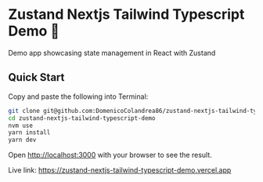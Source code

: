 # Zustand Nextjs Tailwind Typescript Demo 🦋

Demo app showcasing state management in React with Zustand

## Quick Start

Copy and paste the following into Terminal:

```bash
git clone git@github.com:DomenicoColandrea86/zustand-nextjs-tailwind-typescript-demo.git
cd zustand-nextjs-tailwind-typescript-demo
nvm use
yarn install
yarn dev
```

Open [http://localhost:3000](http://localhost:3000) with your browser to see the result.

Live link: https://zustand-nextjs-tailwind-typescript-demo.vercel.app